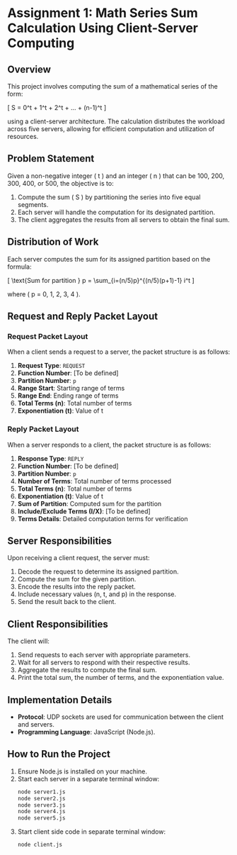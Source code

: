 # Assignment 1: Math Series Sum Calculation Using Client-Server Computing

## Overview

This project involves computing the sum of a mathematical series of the form:

\[ S = 0^t + 1^t + 2^t + ... + (n-1)^t \]

using a client-server architecture. The calculation distributes the workload across five servers, allowing for efficient computation and utilization of resources.

## Problem Statement

Given a non-negative integer \( t \) and an integer \( n \) that can be 100, 200, 300, 400, or 500, the objective is to:

1. Compute the sum \( S \) by partitioning the series into five equal segments.
2. Each server will handle the computation for its designated partition.
3. The client aggregates the results from all servers to obtain the final sum.

## Distribution of Work

Each server computes the sum for its assigned partition based on the formula:

\[
\text{Sum for partition } p = \sum_{i=(n/5)p}^{(n/5)(p+1)-1} i^t
\]

where \( p = 0, 1, 2, 3, 4 \).

## Request and Reply Packet Layout

### Request Packet Layout

When a client sends a request to a server, the packet structure is as follows:

1. **Request Type**: `REQUEST`
2. **Function Number**: [To be defined]
3. **Partition Number**: `p`
4. **Range Start**: Starting range of terms
5. **Range End**: Ending range of terms
6. **Total Terms (n)**: Total number of terms
7. **Exponentiation (t)**: Value of t

### Reply Packet Layout

When a server responds to a client, the packet structure is as follows:

1. **Response Type**: `REPLY`
2. **Function Number**: [To be defined]
3. **Partition Number**: `p`
4. **Number of Terms**: Total number of terms processed
5. **Total Terms (n)**: Total number of terms
6. **Exponentiation (t)**: Value of t
7. **Sum of Partition**: Computed sum for the partition
8. **Include/Exclude Terms (I/X)**: [To be defined]
9. **Terms Details**: Detailed computation terms for verification

## Server Responsibilities

Upon receiving a client request, the server must:

1. Decode the request to determine its assigned partition.
2. Compute the sum for the given partition.
3. Encode the results into the reply packet.
4. Include necessary values (n, t, and p) in the response.
5. Send the result back to the client.

## Client Responsibilities

The client will:

1. Send requests to each server with appropriate parameters.
2. Wait for all servers to respond with their respective results.
3. Aggregate the results to compute the final sum.
4. Print the total sum, the number of terms, and the exponentiation value.

## Implementation Details

- **Protocol**: UDP sockets are used for communication between the client and servers.
- **Programming Language**: JavaScript (Node.js).

## How to Run the Project

1. Ensure Node.js is installed on your machine.
2. Start each server in a separate terminal window:
   ```bash
   node server1.js
   node server2.js
   node server3.js
   node server4.js
   node server5.js

3. Start client side code in separate terminal window:
   ```bash
   node client.js
